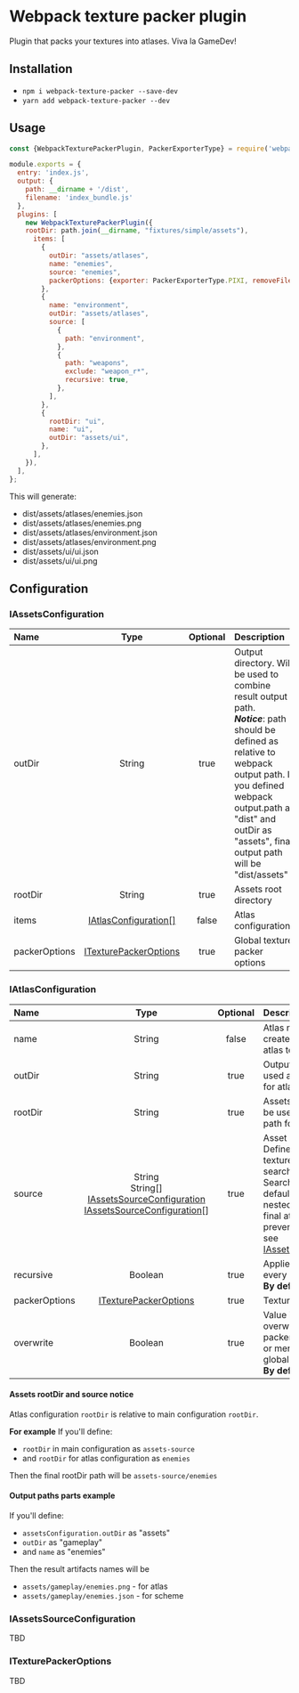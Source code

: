 # Webpack texture packer plugin

Plugin that packs your textures into atlases. Viva la GameDev! 

## Installation

- `npm i webpack-texture-packer --save-dev`
- `yarn add webpack-texture-packer --dev`

## Usage

```js webpack.config.js
const {WebpackTexturePackerPlugin, PackerExporterType} = require('webpack-texture-packer');

module.exports = {
  entry: 'index.js',
  output: {
    path: __dirname + '/dist',
    filename: 'index_bundle.js'
  },
  plugins: [
    new WebpackTexturePackerPlugin({
    rootDir: path.join(__dirname, "fixtures/simple/assets"),
      items: [
        {
          outDir: "assets/atlases",
          name: "enemies",
          source: "enemies",
          packerOptions: {exporter: PackerExporterType.PIXI, removeFileExtension: true},
        },
        {
          name: "environment",
          outDir: "assets/atlases",
          source: [
            {
              path: "environment",
            },
            {
              path: "weapons",
              exclude: "weapon_r*",
              recursive: true,
            },
          ],
        },
        {
          rootDir: "ui",
          name: "ui",
          outDir: "assets/ui",
        },
      ],
    }),
  ],
};
```

This will generate:

 - dist/assets/atlases/enemies.json
 - dist/assets/atlases/enemies.png
 - dist/assets/atlases/environment.json
 - dist/assets/atlases/environment.png
 - dist/assets/ui/ui.json
 - dist/assets/ui/ui.png

## Configuration

### IAssetsConfiguration

| Name          |                      Type                       | Optional | Description                                                                                                                                                                                                                                              |
|:--------------|:-----------------------------------------------:|:--------:|:---------------------------------------------------------------------------------------------------------------------------------------------------------------------------------------------------------------------------------------------------------|
| outDir        |                     String                      |   true   | Output directory. Will be used to combine result output path.<br/> ***Notice***: path should be defined as relative to webpack output path. If you defined webpack output.path as "dist" and outDir as "assets", final output path will be "dist/assets" |
| rootDir       |                     String                      |   true   | Assets root directory                                                                                                                                                                                                                                    |
| items         |  [IAtlasConfiguration[]](#iatlasconfiguration)  |  false   | Atlas configurations                                                                                                                                                                                                                                     |
| packerOptions | [ITexturePackerOptions](#itexturepackeroptions) |   true   | Global texture packer options                                                                                                                                                                                                                            |


### IAtlasConfiguration

| Name          |                                                                                  Type                                                                                   | Optional | Description                                                                                                                                                                                                                                                                                           |
|:--------------|:-----------------------------------------------------------------------------------------------------------------------------------------------------------------------:|:--------:|:------------------------------------------------------------------------------------------------------------------------------------------------------------------------------------------------------------------------------------------------------------------------------------------------------|
| name          |                                                                                 String                                                                                  |  false   | Atlas name. Will be used to create atlas scheme and atlas texture.                                                                                                                                                                                                                                    |
| outDir        |                                                                                 String                                                                                  |   true   | Output directory. Will be used as part of output path for atlas.                                                                                                                                                                                                                                      |
| rootDir       |                                                                                 String                                                                                  |   true   | Assets root directory. Will be used to combine rootDir path for atlas assets.                                                                                                                                                                                                                         |
| source        | String<br/>String[]<br/>[IAssetsSourceConfiguration](#iassetssourceconfiguration)<br/>[IAssetsSourceConfiguration](#iassetssourceconfiguration)[] |  true   | Asset source(s).<br/>Defines path(s) where texture packer should search for asset files.<br/>Search will be recursive by default (all assets in the nested folders will added to final atlas), if you want to prevent recursive search see [IAssetsSourceConfiguration](#iassetssourceconfiguration). |
| recursive     |                                                                                 Boolean                                                                                 |   true   | Applies recursive search for every source.<br>**By default**: true                                                                                                                                                                                                                                    |
| packerOptions |                                                             [ITexturePackerOptions](#itexturepackeroptions)                                                             |   true   | Texture packer options                                                                                                                                                                                                                                                                                |
| overwrite     |                                                                                 Boolean                                                                                 |   true   | Value indicates whether overwrite global texture packer options for this atlas or merge its values with global one<br>**By default:** false                                                                                                                                                           |

#### Assets rootDir and source notice
Atlas configuration `rootDir` is relative to main configuration `rootDir`.

**For example**
If you'll define:
 - `rootDir` in main configuration as `assets-source`
 - and `rootDir` for atlas configuration as `enemies` 
 
Then the final rootDir path will be `assets-source/enemies`

#### Output paths parts example
If you'll define:
 - `assetsConfiguration.outDir` as "assets"
 - `outDir` as "gameplay"
 - and `name` as "enemies"

Then the result artifacts names will be
- `assets/gameplay/enemies.png` - for atlas
- `assets/gameplay/enemies.json` - for scheme

### IAssetsSourceConfiguration
TBD

### ITexturePackerOptions
TBD
